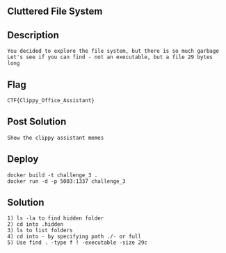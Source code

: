 ## Cluttered File System

## Description

    You decided to explore the file system, but there is so much garbage
    Let's see if you can find - not an executable, but a file 29 bytes long

## Flag

    CTF{Clippy_Office_Assistant}

## Post Solution

    Show the clippy assistant memes

## Deploy

    docker build -t challenge_3 .
    docker run -d -p 5003:1337 challenge_3

## Solution

    1) ls -la to find hidden folder
    2) cd into .hidden
    3) ls to list folders
    4) cd into - by specifying path ./- or full
    5) Use find . -type f ! -executable -size 29c